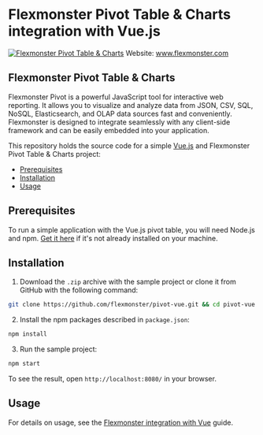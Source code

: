 # Flexmonster Pivot Table &amp; Charts integration with Vue.js
[![Flexmonster Pivot Table & Charts](https://cdn.flexmonster.com/landing.png)](https://flexmonster.com)
Website: www.flexmonster.com

## Flexmonster Pivot Table & Charts
Flexmonster Pivot is a powerful JavaScript tool for interactive web reporting. It allows you to visualize and analyze data from JSON, CSV, SQL, NoSQL, Elasticsearch, and OLAP data sources fast and conveniently. Flexmonster is designed to integrate seamlessly with any client-side framework and can be easily embedded into your application.

This repository holds the source code for a simple [Vue.js](https://vuejs.org/) and Flexmonster Pivot Table & Charts project:

- [Prerequisites](#prerequisites)
- [Installation](#installation)
- [Usage](#usage)

## Prerequisites

To run a simple application with the Vue.js pivot table, you will need Node.js and npm. [Get it here](https://docs.npmjs.com/downloading-and-installing-node-js-and-npm) if it's not already installed on your machine.

## Installation 

1. Download the `.zip` archive with the sample project or clone it from GitHub with the following command:

```bash
git clone https://github.com/flexmonster/pivot-vue.git && cd pivot-vue
```

2. Install the npm packages described in `package.json`: 

```bash
npm install
```

3. Run the sample project: 

```bash
npm start 
```

To see the result, open `http://localhost:8080/` in your browser.

## Usage

For details on usage, see the [Flexmonster integration with Vue](https://www.flexmonster.com/doc/integration-with-vue/) guide.
